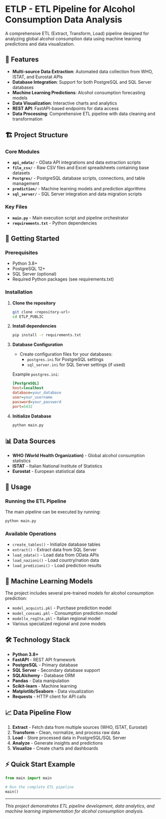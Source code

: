 # ETLP - ETL Pipeline for Alcohol Consumption Data Analysis

A comprehensive ETL (Extract, Transform, Load) pipeline designed for analyzing global alcohol consumption data using machine learning predictions and data visualization.

## 🌟 Features

- **Multi-source Data Extraction**: Automated data collection from WHO, ISTAT, and Eurostat APIs
- **Database Integration**: Support for both PostgreSQL and SQL Server databases
- **Machine Learning Predictions**: Alcohol consumption forecasting models
- **Data Visualization**: Interactive charts and analytics
- **REST API**: FastAPI-based endpoints for data access
- **Data Processing**: Comprehensive ETL pipeline with data cleaning and transformation

## 🏗️ Project Structure

### Core Modules

- **`api_odata/`** - OData API integrations and data extraction scripts
- **`file_csv/`** - Raw CSV files and Excel spreadsheets containing base datasets
- **`Postgres/`** - PostgreSQL database scripts, connections, and table management
- **`prediction/`** - Machine learning models and prediction algorithms
- **`sql_server/`** - SQL Server integration and data migration scripts

### Key Files

- **`main.py`** - Main execution script and pipeline orchestrator
- **`requirements.txt`** - Python dependencies

## 🚀 Getting Started

### Prerequisites

- Python 3.8+
- PostgreSQL 12+
- SQL Server (optional)
- Required Python packages (see requirements.txt)

### Installation

1. **Clone the repository**
   ```bash
   git clone <repository-url>
   cd ETLP_PUBLIC
   ```

2. **Install dependencies**
   ```bash
   pip install -r requirements.txt
   ```

3. **Database Configuration**
   - Create configuration files for your databases:
     - `postgres.ini` for PostgreSQL settings
     - `sql_server.ini` for SQL Server settings (if used)
   
   Example `postgres.ini`:
   ```ini
   [PostgreSQL]
   host=localhost
   database=your_database
   user=your_username
   password=your_password
   port=5432
   ```

4. **Initialize Database**
   ```bash
   python main.py
   ```

## 📊 Data Sources

- **WHO (World Health Organization)** - Global alcohol consumption statistics
- **ISTAT** - Italian National Institute of Statistics
- **Eurostat** - European statistical data

## 🔧 Usage

### Running the ETL Pipeline

The main pipeline can be executed by running:

```bash
python main.py
```

### Available Operations

- `create_tables()` - Initialize database tables
- `extract()` - Extract data from SQL Server
- `load_odata()` - Load data from OData APIs
- `load_nazioni()` - Load country/nation data
- `load_predizioni()` - Load prediction results

## 🤖 Machine Learning Models

The project includes several pre-trained models for alcohol consumption prediction:

- `model_acquisti.pkl` - Purchase prediction model
- `model_consumi.pkl` - Consumption prediction model
- `modello_regIta.pkl` - Italian regional model
- Various specialized regional and zone models

## 🛠️ Technology Stack

- **Python 3.8+**
- **FastAPI** - REST API framework
- **PostgreSQL** - Primary database
- **SQL Server** - Secondary database support
- **SQLAlchemy** - Database ORM
- **Pandas** - Data manipulation
- **Scikit-learn** - Machine learning
- **Matplotlib/Seaborn** - Data visualization
- **Requests** - HTTP client for API calls

## 📈 Data Pipeline Flow

1. **Extract** - Fetch data from multiple sources (WHO, ISTAT, Eurostat)
2. **Transform** - Clean, normalize, and process raw data
3. **Load** - Store processed data in PostgreSQL/SQL Server
4. **Analyze** - Generate insights and predictions
5. **Visualize** - Create charts and dashboards

## ⚡ Quick Start Example

```python
from main import main

# Run the complete ETL pipeline
main()
```

---

*This project demonstrates ETL pipeline development, data analytics, and machine learning implementation for alcohol consumption analysis.*
